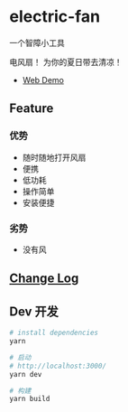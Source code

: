 # electric-fan

一个智障小工具

电风扇！ 为你的夏日带去清凉！

- [Web Demo](https://fan.faxiaosi.com)

## Feature

### 优势

- 随时随地打开风扇
- 便携
- 低功耗
- 操作简单
- 安装便捷

### 劣势

- 没有风

## [Change Log](CHANGELOG.md)

## Dev 开发

```sh
# install dependencies
yarn
```

```sh
# 启动
# http://localhost:3000/
yarn dev
```

```sh
# 构建
yarn build
```
